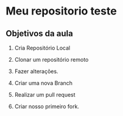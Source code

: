 # Meu repositorio teste

## Objetivos da aula

1. Cria Repositório Local

2. Clonar um repositório remoto

3. Fazer alterações.

4. Criar uma nova Branch

5. Realizar um pull request

6. Criar nosso primeiro fork.